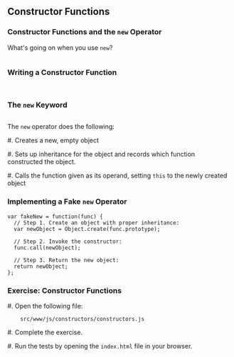 ## Constructor Functions

### Constructor Functions and the `new` Operator

What's going on when you use `new`?

~~~ {.javascript insert="../../../src/examples/js/ctor.js" token="new"}
~~~

### Writing a Constructor Function

~~~ {.javascript insert="../../../src/examples/js/ctor.js" token="ctor"}
~~~

~~~ {.javascript insert="../../../src/examples/js/ctor.js" token="prototype"}
~~~

### The `new` Keyword

~~~ {.javascript insert="../../../src/examples/js/ctor.js" token="new"}
~~~

The `new` operator does the following:

  #. Creates a new, empty object

  #. Sets up inheritance for the object and records which function
     constructed the object.

  #. Calls the function given as its operand, setting `this` to the
     newly created object

### Implementing a Fake `new` Operator

~~~ {.javascript}
var fakeNew = function(func) {
  // Step 1. Create an object with proper inheritance:
  var newObject = Object.create(func.prototype);

  // Step 2. Invoke the constructor:
  func.call(newObject);

  // Step 3. Return the new object:
  return newObject;
};
~~~

### Exercise: Constructor Functions

  #. Open the following file:

        src/www/js/constructors/constructors.js

  #. Complete the exercise.

  #. Run the tests by opening the `index.html` file in your browser.
